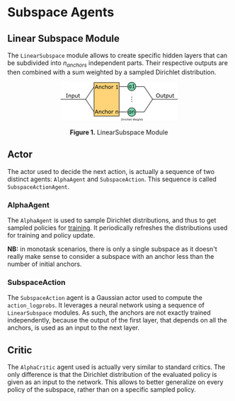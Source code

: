 # Subspace Agents


## Linear Subspace Module

The `LinearSubspace` module allows to create specific hidden layers that can be subdivided into $n_{anchors}$ independent parts. Their respective outputs are then combined with a sum weighted by a sampled Dirichlet distribution.

<center>

![LinearSubspace Module](./assets/linear_subspace.png)

**Figure 1.** LinearSubspace Module
</center>


## Actor

The actor used to decide the next action, is actually a sequence of two distinct agents: `AlphaAgent` and `SubspaceAction`. This sequence is called `SubspaceActionAgent`.


### AlphaAgent

The `AlphaAgent` is used to sample Dirichlet distributions, and thus to get sampled policies for [training](./training.md). It periodically refreshes the distributions used for training and policy update.

**NB:** in monotask scenarios, there is only a single subspace as it doesn't really make sense to consider a subspace with an anchor less than the number of initial anchors.


### SubspaceAction

The `SubspaceAction` agent is a Gaussian actor used to compute the `action_logprobs`. It leverages a neural network using a sequence of `LinearSubspace` modules. As such, the anchors are not exactly trained independently, because the output of the first layer, that depends on all the anchors, is used as an input to the next layer.


## Critic

The `AlphaCritic` agent used is actually very similar to standard critics. The only difference is that the Dirichlet distribution of the evaluated policy is given as an input to the network. This allows to better generalize on every policy of the subspace, rather than on a specific sampled policy.